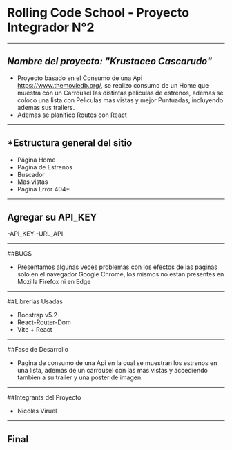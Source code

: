 # Rolling Code School - Proyecto Integrador N°2

------------


## *Nombre del proyecto: "Krustaceo Cascarudo"*
-  Proyecto basado en el Consumo de una Api https://www.themoviedb.org/, se realizo consumo de un Home que muestra con un Carrousel las distintas peliculas de estrenos, ademas se coloco una lista con Peliculas mas vistas y mejor Puntuadas, incluyendo ademas sus trailers.
- Ademas se planifico Routes con React

------------

## *Estructura general del sitio



- Página Home
- Página de Estrenos
- Buscador
- Mas vistas
- Página Error 404*

------------

## Agregar su API_KEY

-API_KEY
-URL_API





------------


##BUGS
- Presentamos algunas veces problemas con los efectos de las paginas solo en el navegador Google Chrome, los mismos no estan presentes en Mozilla Firefox ni en Edge

------------

##Librerias Usadas
- Boostrap v5.2
- React-Router-Dom
- Vite + React

------------

##Fase de Desarrollo
- Pagina de consumo de una Api en la cual se muestran los estrenos en una lista, ademas de un carrousel con las mas vistas y accediendo tambien a su trailer y una poster de imagen.

------------

##Integrants del Proyecto
- Nicolas Viruel

------------



## Final
